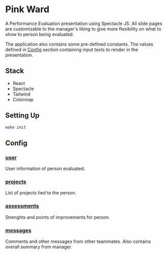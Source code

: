 # Pink Ward

A Performance Evaluation presentation using Spectacle JS. All slide pages are customizable to the manager's liking to give more flexibility on what to show to person being evaluated.

The application also contains some pre-defined constants. The values defined in [Config](#Config) section containing input texts to render in the presentation.

## Stack

* React
* Spectacle
* Tailwind
* Colormap

## Setting Up

```bash
make init
```

## Config

### **[user](src/config/.temp/user.ts)**

User information of person evaluated.

### **[projects](src/config/.temp/projects.ts)**

List of projects tied to the person.

### **[assessments](src/config/.temp/assessments.ts)**

Strenghts and points of improvements for person.

### **[messages](src/config/.temp/messages.ts)**

Comments and other messages from other teammates. Also contains overall summary from manager.
